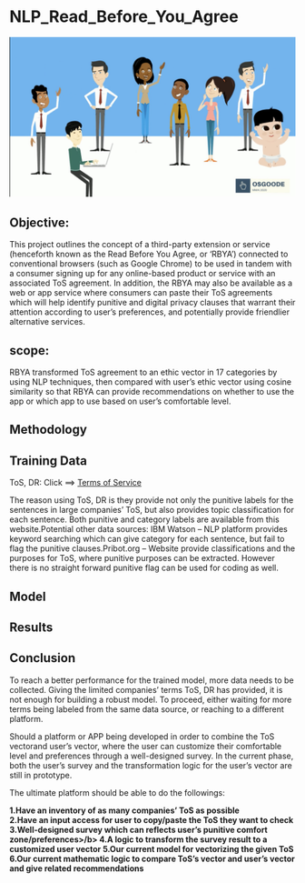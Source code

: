 # NLP_Read_Before_You_Agree

 ![Image description](Osgoode.png)
 
 ## Objective:

This project outlines the concept of a third-party extension or service (henceforth known as the Read Before You Agree, or ‘RBYA’) connected to conventional browsers (such as Google Chrome) to be used in tandem with a consumer signing up for any online-based product or service with an associated ToS agreement. In addition, the RBYA may also be available as a web or app service where consumers can paste their ToS agreements which will help identify punitive and digital privacy clauses that warrant their attention according to user’s preferences, and potentially provide friendlier alternative services.

## scope: 

RBYA transformed ToS agreement to an ethic vector in 17 categories by using NLP techniques, then compared with user’s ethic vector using cosine similarity so that RBYA can provide recommendations on whether to use the app or which app to use based on user’s comfortable level.
  
 ## Methodology
 ## Training Data

ToS, DR: Click ==> [Terms of Service](https://tosdr.org/)

The reason using ToS, DR is they provide not only the punitive labels for the sentences in large companies’ ToS, but also provides topic classification for each sentence. Both punitive and category labels are available from this website.Potential other data sources:
IBM Watson – NLP platform provides keyword searching which can give category for each sentence, but fail to flag the punitive clauses.Pribot.org – Website provide classifications and the purposes for ToS, where punitive purposes can be extracted. However there is no straight forward punitive flag can be used for coding as well.
 
 
 
 
 
 
 ## Model
 ## Results
 ## Conclusion
 
To reach a better performance for the trained model, more data needs to be collected. Giving the limited companies’ terms ToS, DR has provided, it is not enough for building a robust model. To proceed, either waiting for more terms being labeled from the same data source, or reaching to a different platform.

Should a platform or APP being developed in order to combine the ToS vectorand user’s vector, where the user can customize their comfortable level and preferences through a well-designed survey. In the current phase, both the user’s survey and the transformation logic for the user’s vector are still in prototype.

The ultimate platform should be able to do the followings:

<b> 1.Have an inventory of as many companies’ ToS as possible <br/>
<b> 2.Have an input access for user to copy/paste the ToS they want to check <br/>
<b> 3.Well-designed survey which can reflects user’s punitive comfort zone/preferences>/b>
4.A logic to transform the survey result to a customized user vector
5.Our current model for vectorizing the given ToS
6.Our current mathematic logic to compare ToS’s vector and user’s vector and give related recommendations
